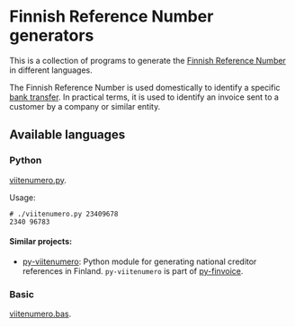 # Finnish Reference Number generators

This is a collection of programs to generate the [Finnish Reference
Number][ref-num] in different languages.

The Finnish Reference Number is used domestically to identify a
specific [bank transfer][bank-transfer]. In practical terms, it is
used to identify an invoice sent to a customer by a company or similar
entity.

[ref-num]: https://wiki.xmldation.com/support/fk/finnish_reference_number
[bank-transfer]: https://fi.wikipedia.org/wiki/Tilisiirto#Viitenumero


## Available languages

### Python

[viitenumero.py](viitenumero.py).

Usage:

```shell
# ./viitenumero.py 23409678
2340 96783
```
#### Similar projects:

- [py-viitenumero](https://github.com/codemasteroy/py-viitenumero):
  Python module for generating national creditor references in
  Finland. `py-viitenumero` is part of
  [py-finvoice](https://github.com/codemasteroy/py-finvoice).


### Basic

[viitenumero.bas](viitenumero.bas).
